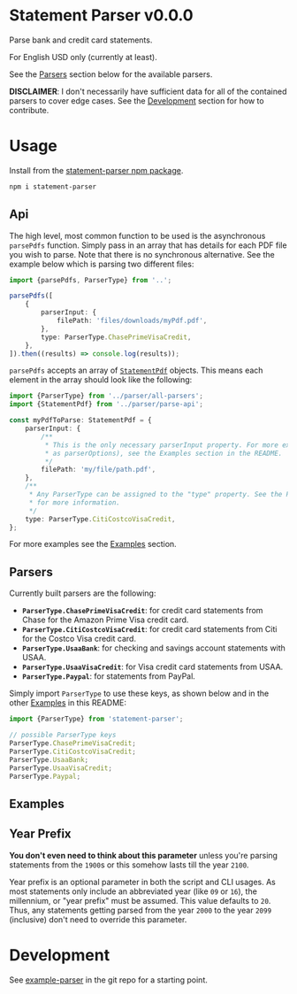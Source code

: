 # Statement Parser v0.0.0

Parse bank and credit card statements.

For English USD only (currently at least).

See the [Parsers](#parsers) section below for the available parsers.

**DISCLAIMER**: I don't necessarily have sufficient data for all of the contained parsers to cover edge cases. See the [Development](#development) section for how to contribute.

# Usage

Install from the [statement-parser npm package](https://www.npmjs.com/package/statement-parser).

```sh
npm i statement-parser
```

## Api

The high level, most common function to be used is the asynchronous `parsePdfs` function. Simply pass in an array that has details for each PDF file you wish to parse. Note that there is no synchronous alternative. See the example below which is parsing two different files:

<!-- api-simple-parse.example.ts -->

```typescript
import {parsePdfs, ParserType} from '..';

parsePdfs([
    {
        parserInput: {
            filePath: 'files/downloads/myPdf.pdf',
        },
        type: ParserType.ChasePrimeVisaCredit,
    },
]).then((results) => console.log(results));
```

`parsePdfs` accepts an array of [`StatementPdf`](https://github.com/electrovir/statement-parser/tree/master/src/parser/parse-api.ts) objects. This means each element in the array should look like the following:

<!-- api-simple-parse-inputs.example.ts -->

```typescript
import {ParserType} from '../parser/all-parsers';
import {StatementPdf} from '../parser/parse-api';

const myPdfToParse: StatementPdf = {
    parserInput: {
        /**
         * This is the only necessary parserInput property. For more examples of parserInput (such
         * as parserOptions), see the Examples section in the README.
         */
        filePath: 'my/file/path.pdf',
    },
    /**
     * Any ParserType can be assigned to the "type" property. See the Parsers section in the README
     * for more information.
     */
    type: ParserType.CitiCostcoVisaCredit,
};
```

For more examples see the [Examples](#examples) section.

## Parsers

Currently built parsers are the following:

-   **`ParserType.ChasePrimeVisaCredit`**: for credit card statements from Chase for the Amazon Prime Visa credit card.
-   **`ParserType.CitiCostcoVisaCredit`**: for credit card statements from Citi for the Costco Visa credit card.
-   **`ParserType.UsaaBank`**: for checking and savings account statements with USAA.
-   **`ParserType.UsaaVisaCredit`**: for Visa credit card statements from USAA.
-   **`ParserType.Paypal`**: for statements from PayPal.

Simply import `ParserType` to use these keys, as shown below and in the other [Examples](#examples) in this README:

<!-- parser-type.example.ts -->

```typescript
import {ParserType} from 'statement-parser';

// possible ParserType keys
ParserType.ChasePrimeVisaCredit;
ParserType.CitiCostcoVisaCredit;
ParserType.UsaaBank;
ParserType.UsaaVisaCredit;
ParserType.Paypal;
```

## Examples

<!-- TODO put examples here -->

## Year Prefix

**You don't even need to think about this parameter** unless you're parsing statements from the `1900`s or this somehow lasts till the year `2100`.

Year prefix is an optional parameter in both the script and CLI usages. As most statements only include an abbreviated year (like `09` or `16`), the millennium, or "year prefix" must be assumed. This value defaults to `20`. Thus, any statements getting parsed from the year `2000` to the year `2099` (inclusive) don't need to override this parameter.

# Development

See [example-parser](src/parsers/example-parser.ts) in the git repo for a starting point.
